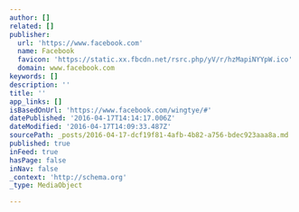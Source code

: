 ```yaml
---
author: []
related: []
publisher:
  url: 'https://www.facebook.com'
  name: Facebook
  favicon: 'https://static.xx.fbcdn.net/rsrc.php/yV/r/hzMapiNYYpW.ico'
  domain: www.facebook.com
keywords: []
description: ''
title: ''
app_links: []
isBasedOnUrl: 'https://www.facebook.com/wingtye/#'
datePublished: '2016-04-17T14:14:17.006Z'
dateModified: '2016-04-17T14:09:33.487Z'
sourcePath: _posts/2016-04-17-dcf19f81-4afb-4b82-a756-bdec923aaa8a.md
published: true
inFeed: true
hasPage: false
inNav: false
_context: 'http://schema.org'
_type: MediaObject

---
```

